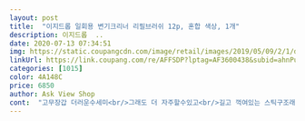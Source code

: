 ```yaml
---
layout: post 
title:  "이지드롭 일회용 변기크리너 리필브러쉬 12p, 혼합 색상, 1개" 
description: 이지드롭  ..
date: 2020-07-13 07:34:51 
img: https://static.coupangcdn.com/image/retail/images/2019/05/09/2/1/dbfcd586-2190-470b-82ef-c0c78ca96871.jpg 
linkUrl: https://link.coupang.com/re/AFFSDP?lptag=AF3600438&subid=ahnPublicAsk&pageKey=220911908&itemId=689193055&vendorItemId=5452878077&traceid=V0-113-8e6941af62dafe19 
categories: [1015] 
color: 4A148C 
price: 6850 
author: Ask View Shop 
cont:  "고무장갑 더러운수세미<br/>그래도 더 자주할수있고<br/>길고 꺽여있는 스틱구조래서  사용하기편리하구요<br/>너무 잘쓰고있어요<br/>누가이런생각을 했는지... <br/><br/>단점이라고 말하면 변기 위 가장자리 부분을 닦기는 조금 힘들어서 별하나 뺏어요.<br/><br/>물에 녹는 재질이여서 변기가 막힌적도 한번도 없어요.<br/><br/>변기 깊은곳은 진짜 손대기도 싫잖아요... <br/><br/>변기 좌석근처부분은 일회용장갑끼고<br/>손으로 빡빡 문대는거만큼 잘 되지는않는데<br/>솔직히 원재료값?은 얼마안할거같구<br/>아이디어값이라구 생각해요<br/>여러개 한꺼번에 사면 좀더저렴하게 사기도하지만 이번에살때 계산해보고 한개짜리도 괜찮겠다싶어서요<br/>우선 묶음이 자리차지하게되고 막써지게되서 요즘은좀피하려고 하고있어요<br/>이거 로켓와우 할인쿠폰 먹여가지구 천원에샀던 기억이... <br/><br/>일회용수세미같은걸로 세제해서 닦기쉽지만<br/>자리도훨씬덜차지하고 깔끔해지니 좋아요<br/>장갑끼고 변기를 구석구석 다 닦는것만큼까지  완벽하게 닦을순없지만  솔같은거로 두고쓰는것보다는 이게 훨씬 위생적으로 좋아요<br/>저는 쓰고 바로변기에흘려보내진않고 화장실에 쓰레기통을두고 쓰는집이래서 거기다가 뒷처리해요<br/>정말 여러번 구매해서 이 제품만 꾸준히 사용중인데 일단 위생적이고 세척력이 좋아요.<br/><br/>지인도 이사하면서  이거 물어봐서  추천해줬어요<br/>트레이더에서 보고 사서 써보게 됐고 다 써서 한개만따로 로켓배송되길래 여기서주문했어요<br/>화장실 건식으로쓰는데 안두어도되어 너무 편하고 좋아요<br/>" 
---
```

